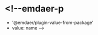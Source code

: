 # <!--emdaer-p
  - '@emdaer/plugin-value-from-package'
  - value: name
-->

<!--emdaer-p
  - '@emdaer/plugin-shields'
  - shields:
      - alt: 'CircleCI'
        image: 'circleci/project/github/EditVR/editvr-frontend.svg'
        link: 'https://circleci.com/gh/EditVR/editvr-frontend'
        style: 'flat-square'
      - alt: 'Documented with emdaer'
        image: 'badge/📓-documented%20with%20emdaer-F06632.svg'
        link: 'https://github.com/emdaer/emdaer'
        style: 'flat-square'
-->


<!--emdaer-p
  - '@emdaer/plugin-value-from-package'
  - value: description
-->

<!--emdaer-t
  - '@emdaer/transform-prettier'
  - options:
    config: ./prettier.config.js
-->
